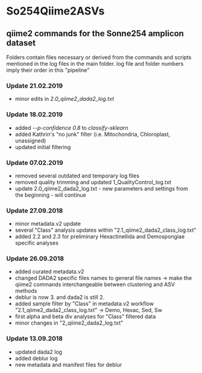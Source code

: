# So254Qiime2ASVs
## qiime2 commands for the Sonne254 amplicon dataset

Folders contain files necessary or derived from the commands and scripts mentioned in the log files in the main folder.
log file and folder numbers imply their order in this "pipeline"

### Update 21.02.2019
- minor edits in *2.0_qiime2_dada2_log.txt*

### Update 18.02.2019
- added *--p-confidence 0.8* to *classify-sklearn*
- added Kathrin's "no junk" filter (i.e. Mitochondria, Chloroplast, unassigned)
- updated initial filtering

### Update 07.02.2019
- removed several outdated and temporary log files
- removed quality trimming and updated 1_QualityControl_log.txt
- update 2.0_qiime2_dada2_log.txt - new parameters and settings from the beginning - will continue

### Update 27.09.2018
- minor metadata.v2 update
- several "Class" analysis updates within "2.1_qiime2_dada2_class_log.txt"
- added 2.2 and 2.3 for preliminary Hexactinellida and Demospongiae specific analyses

### Update 26.09.2018
- added curated metadata.v2
- changed DADA2 specific files names to general file names -> make the qiime2 commands interchangeable between clustering and ASV methods
- deblur is now 3. and dada2 is still 2.
- added sample filter by "Class" in metadata.v2 workflow "2.1_qiime2_dada2_class_log.txt" -> Demo, Hexac, Sed, Sw
- first alpha and beta div analyses for "Class" filtered data
- minor changes in "2_qiime2_dada2_log.txt"

### Update 13.09.2018
- updated dada2 log
- added deblur log
- new metadata and manifest files for deblur
